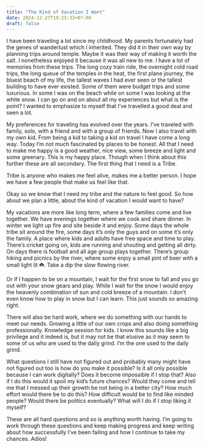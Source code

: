 ```yaml
---
title: "The Kind of Vacation I Want"
date: 2024-12-27T19:23:33+07:00
draft: false
---
```


I have been traveling a lot since my childhood. My parents fortunately had the genes of wanderlust which I inherited. They did it in their own way by planning trips around temple. Maybe it was their way of making it worth the salt. I nonetheless enjoyed it because it was all new to me.  I have a lot of memories from these trips. The long cozy train ride, the overnight cold road trips, the long queue of the temples in the heat, the first plane journey, the bluest beach of my life, the tallest waves I had ever seen or the tallest building to have ever existed.  Some of them were budget trips and some luxurious. In some I was on the beach while on some I was looking at the white snow. I can go on and on about all my experiences but what is the point? I wanted to emphasize to myself that I’ve travelled a good deal and seen a lot. 

My preferences for traveling has evolved over the years. I’ve traveled with family, solo, with a friend and with a group of friends. Now I also travel with my own kid. From being a kid to taking a kid on travel I have come a long way.  Today I’m not much fascinated by places to be honest. All that I need to make me happy is a good weather, nice view, some breeze and light and some greenary. This is my happy place. Though when I think about this further these are all secondary. The first thing that I need is a Tribe.

Tribe is anyone who makes me feel alive, makes me a better person. I hope we have a few people that make us feel like that.

Okay so we know that I need my tribe and the nature to feel good. So how about we plan a little, about the kind of vacation I would want to have?

My vacations are more like long term, where a few families come and live together. We have evenings together where we cook and share dinner. In winter we light up fire and site beside it and enjoy. Some days the whole tribe sit around the fire, some days it’s only the guys and on some it’s only the family. A place where kids and adults have free space and time to play. There’s cricket going on, kids are running and shouting and getting all dirty.  On days there is football and all age group plays together. There’s group hiking and picnics by the river, where some enjoy a small pint of beer with a small light lit ☘️. Take a dip the slow flowing river.

Or if I happen to be on a mountain, I wait for the first snow to fall and you go out with your snow gears and play. While I wait for the snow I would enjoy the heavenly combination of sun and cold breeze of a mountain. I don’t even know how to play in snow but I can learn. This just sounds so amazing right. 

There will also be hard work, where we do something with our hands to meet our needs. Growing a little of our own crops and also doing something professionally. Knowledge session for kids. I know this sounds like a big privilege and it indeed is, but it may not be that elusive as it may seem to some of us who are used to the daily grind. I’m the one used to the daily grind.

What questions I still have not figured out and probably many might have not figured out too is how do you make it possible? Is it all only possible because I can work digitally? Does it become impossible if I stop that? Also if I do this would it spoil my kid’s future chances? Would they come and tell me that I messed up their growth be not being in a better city? How much effort would there be to do this? How difficult would be to find like minded people? Would there be politics eventually? What will I do if I stop liking it myself?

These are all hard questions and so is anything worth having. I’m going to work through these questions and keep making progress and keep writing about how successfully I’ve been failing and how I continue to take my chances. Adios!



